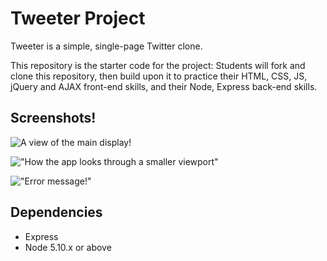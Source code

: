 # Tweeter Project

Tweeter is a simple, single-page Twitter clone.

This repository is the starter code for the project: Students will fork and clone this repository, then build upon it to practice their HTML, CSS, JS, jQuery and AJAX front-end skills, and their Node, Express back-end skills.

## Screenshots!
![A view of the main display!](https://github.com/TapiocaQueen990/tweeter/blob/master/docs/Main%20Display.jpg?raw=true)

!["How the app looks through a smaller viewport"](https://github.com/TapiocaQueen990/tweeter/blob/master/docs/Tablet%20view.jpg?raw=true)

!["Error message!"](https://github.com/TapiocaQueen990/tweeter/blob/master/docs/Error%20message.jpg?raw=true)


## Dependencies

- Express
- Node 5.10.x or above



